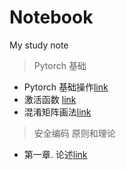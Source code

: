 # Notebook
My study note


> Pytorch 基础

* Pytorch 基础操作[link](https://github.com/itcxx/Notebook/blob/main/pytorchBasicOperation.ipynb)
* 激活函数 [link](https://github.com/itcxx/Notebook/blob/main/activation_function.ipynb)
* 混淆矩阵画法[link](https://github.com/itcxx/Notebook/blob/main/MatrixShow.ipynb)


> 安全编码 原则和理论

* 第一章. 论述[link](https://github.com/itcxx/Notebook/blob/main/oo_%E5%8E%9F%E5%88%99.ipynb)
